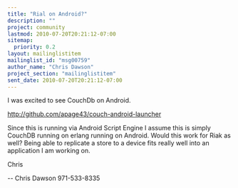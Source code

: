 ```yaml
---
title: "Rial on Android?"
description: ""
project: community
lastmod: 2010-07-20T20:21:12-07:00
sitemap:
  priority: 0.2
layout: mailinglistitem
mailinglist_id: "msg00759"
author_name: "Chris Dawson"
project_section: "mailinglistitem"
sent_date: 2010-07-20T20:21:12-07:00
---
```



I was excited to see CouchDb on Android.

http://github.com/apage43/couch-android-launcher

Since this is running via Android Script Engine I assume this is
simply CouchDB running on erlang running on Android. Would this work
for Riak as well? Being able to replicate a store to a device fits
really well into an application I am working on.

Chris

-- 
Chris Dawson
971-533-8335

